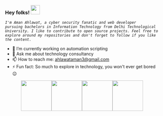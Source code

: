 ### Hey folks! <img src="https://raw.githubusercontent.com/MartinHeinz/MartinHeinz/master/wave.gif" width="30px">

<i><code>I'm Aman Ahlawat, a cyber security fanatic and web developer pursuing bachelors in Information Technology from Delhi Technological University. I like to contribute to open source projects. Feel free to explore around my repositories and don't forget to follow if you like the content.</code></i>

- 🔭 I’m currently working on automation scripting
- 💬 Ask me about technology consultancy
- 📫 How to reach me: ahlawataman3@gmail.com
- ⚡ Fun fact: So much to explore in technology, you won't ever get bored 😉


<p align="center">
  <img src="https://media3.giphy.com/media/ln7z2eWriiQAllfVcn/200w.webp" width="100"><img src="https://i.giphy.com/media/LMt9638dO8dftAjtco/200.webp" width="100"><img src="https://i.giphy.com/media/KzJkzjggfGN5Py6nkT/200.webp" width="100"><img src="https://i.giphy.com/media/IdyAQJVN2kVPNUrojM/200.webp" width="100">
 </p>

<!--
**ahlawataman/ahlawataman** is a ✨ _special_ ✨ repository because its `README.md` (this file) appears on your GitHub profile.

Here are some ideas to get you started:

- 🔭 I’m currently working on ...
- 🌱 I’m currently learning ...
- 👯 I’m looking to collaborate on ...
- 🤔 I’m looking for help with ...
- 💬 Ask me about ...
- 📫 How to reach me: ...
- 😄 Pronouns: ...
- ⚡ Fun fact: ...
-->
